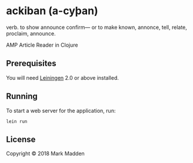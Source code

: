 # ackiban (a-cyþan)

verb. to show announce confirm— or to make known, annonce, tell, relate, proclaim, announce.

AMP Article Reader in Clojure

## Prerequisites

You will need [Leiningen][1] 2.0 or above installed.

[1]: https://github.com/technomancy/leiningen

## Running

To start a web server for the application, run:

    lein run 

## License

Copyright © 2018 Mark Madden
